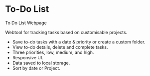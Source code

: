 # To-Do List
To Do List Webpage

Webtool for tracking tasks based on customisable projects.

 * Save to-do tasks with a date & priority or create a custom folder.
 * View to-do details, delete and complete tasks.
 * Three priorities, low, medium, and high.
 * Responsive UI.
 * Data saved to local storage.
 * Sort by date or Project.
